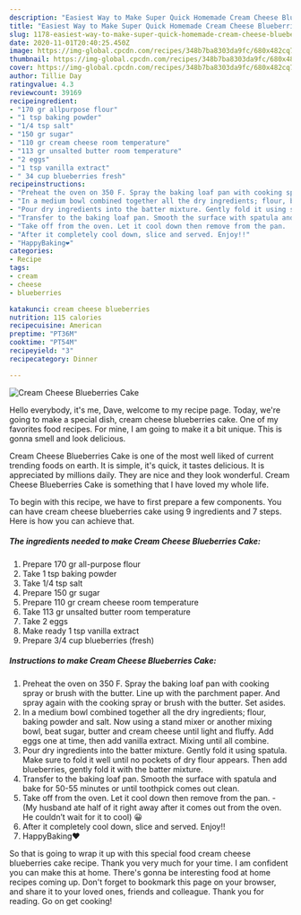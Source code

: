```yaml
---
description: "Easiest Way to Make Super Quick Homemade Cream Cheese Blueberries Cake"
title: "Easiest Way to Make Super Quick Homemade Cream Cheese Blueberries Cake"
slug: 1178-easiest-way-to-make-super-quick-homemade-cream-cheese-blueberries-cake
date: 2020-11-01T20:40:25.450Z
image: https://img-global.cpcdn.com/recipes/348b7ba8303da9fc/680x482cq70/cream-cheese-blueberries-cake-recipe-main-photo.jpg
thumbnail: https://img-global.cpcdn.com/recipes/348b7ba8303da9fc/680x482cq70/cream-cheese-blueberries-cake-recipe-main-photo.jpg
cover: https://img-global.cpcdn.com/recipes/348b7ba8303da9fc/680x482cq70/cream-cheese-blueberries-cake-recipe-main-photo.jpg
author: Tillie Day
ratingvalue: 4.3
reviewcount: 39169
recipeingredient:
- "170 gr allpurpose flour"
- "1 tsp baking powder"
- "1/4 tsp salt"
- "150 gr sugar"
- "110 gr cream cheese room temperature"
- "113 gr unsalted butter room temperature"
- "2 eggs"
- "1 tsp vanilla extract"
- " 34 cup blueberries fresh"
recipeinstructions:
- "Preheat the oven on 350 F. Spray the baking loaf pan with cooking spray or brush with the butter. Line up with the parchment paper. And spray again with the cooking spray or brush with the butter. Set asides."
- "In a medium bowl combined together all the dry ingredients; flour, baking powder and salt. Now using a stand mixer or another mixing bowl, beat sugar, butter and cream cheese until light and fluffy. Add eggs one at time, then add vanilla extract. Mixing until all combine."
- "Pour dry ingredients into the batter mixture. Gently fold it using spatula. Make sure to fold it well until no pockets of dry flour appears. Then add blueberries, gently fold it with the batter mixture."
- "Transfer to the baking loaf pan. Smooth the surface with spatula and bake for 50-55 minutes or until toothpick comes out clean."
- "Take off from the oven. Let it cool down then remove from the pan.  (My husband ate half of it right away after it comes out from the oven. He couldn’t wait for it to cool) 😀"
- "After it completely cool down, slice and served. Enjoy!!"
- "HappyBaking❤️"
categories:
- Recipe
tags:
- cream
- cheese
- blueberries

katakunci: cream cheese blueberries 
nutrition: 115 calories
recipecuisine: American
preptime: "PT36M"
cooktime: "PT54M"
recipeyield: "3"
recipecategory: Dinner

---
```



![Cream Cheese Blueberries Cake](https://img-global.cpcdn.com/recipes/348b7ba8303da9fc/680x482cq70/cream-cheese-blueberries-cake-recipe-main-photo.jpg)

Hello everybody, it's me, Dave, welcome to my recipe page. Today, we're going to make a special dish, cream cheese blueberries cake. One of my favorites food recipes. For mine, I am going to make it a bit unique. This is gonna smell and look delicious.

Cream Cheese Blueberries Cake is one of the most well liked of current trending foods on earth. It is simple, it's quick, it tastes delicious. It is appreciated by millions daily. They are nice and they look wonderful. Cream Cheese Blueberries Cake is something that I have loved my whole life.




To begin with this recipe, we have to first prepare a few components. You can have cream cheese blueberries cake using 9 ingredients and 7 steps. Here is how you can achieve that.

<!--inarticleads1-->

##### The ingredients needed to make Cream Cheese Blueberries Cake:

1. Prepare 170 gr all-purpose flour
1. Take 1 tsp baking powder
1. Take 1/4 tsp salt
1. Prepare 150 gr sugar
1. Prepare 110 gr cream cheese room temperature
1. Take 113 gr unsalted butter room temperature
1. Take 2 eggs
1. Make ready 1 tsp vanilla extract
1. Prepare  3/4 cup blueberries (fresh)




<!--inarticleads2-->

##### Instructions to make Cream Cheese Blueberries Cake:

1. Preheat the oven on 350 F. Spray the baking loaf pan with cooking spray or brush with the butter. Line up with the parchment paper. And spray again with the cooking spray or brush with the butter. Set asides.
1. In a medium bowl combined together all the dry ingredients; flour, baking powder and salt. Now using a stand mixer or another mixing bowl, beat sugar, butter and cream cheese until light and fluffy. Add eggs one at time, then add vanilla extract. Mixing until all combine.
1. Pour dry ingredients into the batter mixture. Gently fold it using spatula. Make sure to fold it well until no pockets of dry flour appears. Then add blueberries, gently fold it with the batter mixture.
1. Transfer to the baking loaf pan. Smooth the surface with spatula and bake for 50-55 minutes or until toothpick comes out clean.
1. Take off from the oven. Let it cool down then remove from the pan.  - (My husband ate half of it right away after it comes out from the oven. He couldn’t wait for it to cool) 😀
1. After it completely cool down, slice and served. Enjoy!!
1. HappyBaking❤️




So that is going to wrap it up with this special food cream cheese blueberries cake recipe. Thank you very much for your time. I am confident you can make this at home. There's gonna be interesting food at home recipes coming up. Don't forget to bookmark this page on your browser, and share it to your loved ones, friends and colleague. Thank you for reading. Go on get cooking!
